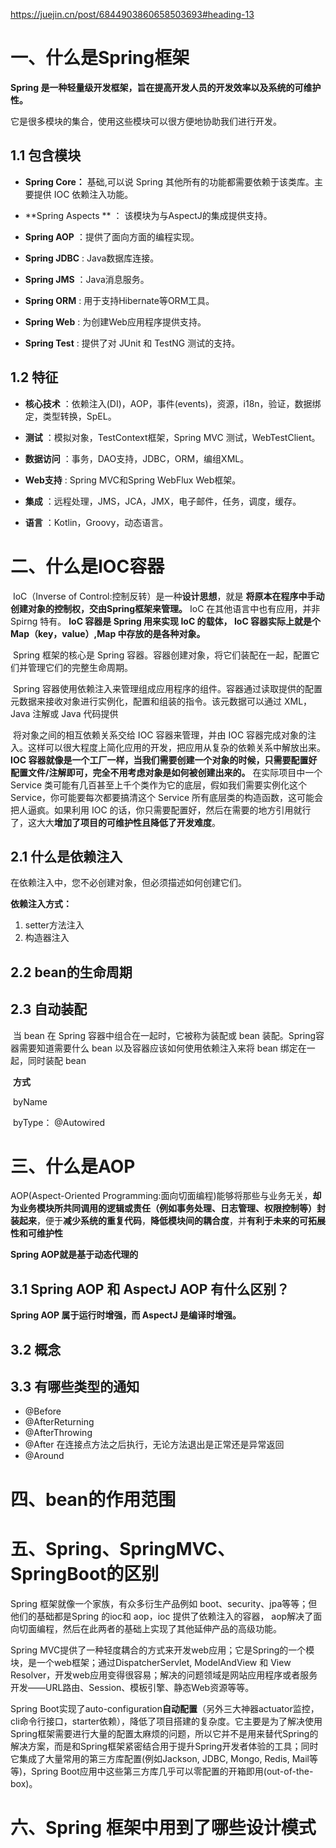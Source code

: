 https://juejin.cn/post/6844903860658503693#heading-13

# 一、什么是Spring框架

**Spring 是一种轻量级开发框架，旨在提高开发人员的开发效率以及系统的可维护性。**

它是很多模块的集合，使用这些模块可以很方便地协助我们进行开发。

## 1.1 包含模块

- **Spring Core：** 基础,可以说 Spring 其他所有的功能都需要依赖于该类库。主要提供 IOC 依赖注入功能。

- **Spring  Aspects ** ： 该模块为与AspectJ的集成提供支持。

- **Spring AOP** ：提供了面向方面的编程实现。

- **Spring JDBC** : Java数据库连接。

- **Spring JMS** ：Java消息服务。

- **Spring ORM** : 用于支持Hibernate等ORM工具。

- **Spring Web** : 为创建Web应用程序提供支持。

- **Spring Test** : 提供了对 JUnit 和 TestNG 测试的支持。

## 1.2 特征

- **核心技术** ：依赖注入(DI)，AOP，事件(events)，资源，i18n，验证，数据绑定，类型转换，SpEL。

- **测试** ：模拟对象，TestContext框架，Spring MVC 测试，WebTestClient。

- **数据访问** ：事务，DAO支持，JDBC，ORM，编组XML。

- **Web支持** : Spring MVC和Spring WebFlux Web框架。

- **集成** ：远程处理，JMS，JCA，JMX，电子邮件，任务，调度，缓存。

- **语言** ：Kotlin，Groovy，动态语言。

# 二、什么是IOC容器

​	IoC（Inverse of Control:控制反转）是一种**设计思想**，就是 **将原本在程序中手动创建对象的控制权，交由Spring框架来管理。**  IoC 在其他语言中也有应用，并非 Spirng 特有。 **IoC 容器是 Spring 用来实现 IoC 的载体，  IoC 容器实际上就是个Map（key，value）,Map 中存放的是各种对象。**

​	Spring 框架的核心是 Spring 容器。容器创建对象，将它们装配在一起，配置它们并管理它们的完整生命周期。

​	Spring 容器使用依赖注入来管理组成应用程序的组件。容器通过读取提供的配置元数据来接收对象进行实例化，配置和组装的指令。该元数据可以通过 XML，Java 注解或 Java 代码提供

​	将对象之间的相互依赖关系交给 IOC 容器来管理，并由 IOC 容器完成对象的注入。这样可以很大程度上简化应用的开发，把应用从复杂的依赖关系中解放出来。  **IOC 容器就像是一个工厂一样，当我们需要创建一个对象的时候，只需要配置好配置文件/注解即可，完全不用考虑对象是如何被创建出来的。** 在实际项目中一个 Service 类可能有几百甚至上千个类作为它的底层，假如我们需要实例化这个 Service，你可能要每次都要搞清这个 Service 所有底层类的构造函数，这可能会把人逼疯。如果利用 IOC 的话，你只需要配置好，然后在需要的地方引用就行了，这大大**增加了项目的可维护性且降低了开发难度**。

## 2.1 什么是依赖注入

在依赖注入中，您不必创建对象，但必须描述如何创建它们。

**依赖注入方式：**

1. setter方法注入
2. 构造器注入	

## 2.2 bean的生命周期

## 2.3 自动装配

​	当 bean 在 Spring 容器中组合在一起时，它被称为装配或 bean 装配。Spring容器需要知道需要什么 bean 以及容器应该如何使用依赖注入来将 bean 绑定在一起，同时装配 bean

​	**方式**

​		byName

​		byType： @Autowired

# 三、什么是AOP

AOP(Aspect-Oriented Programming:面向切面编程)能够将那些与业务无关，**却为业务模块所共同调用的逻辑或责任（例如事务处理、日志管理、权限控制等）封装起来**，便于**减少系统的重复代码**，**降低模块间的耦合度**，并**有利于未来的可拓展性和可维护性**

**Spring AOP就是基于动态代理的**

## 3.1 Spring AOP 和 AspectJ AOP 有什么区别？

**Spring AOP 属于运行时增强，而 AspectJ 是编译时增强。**

## 3.2 概念

## 3.3 有哪些类型的通知

- @Before
- @AfterReturning
- @AfterThrowing
- @After 在连接点方法之后执行，无论方法退出是正常还是异常返回
- @Around



# 四、bean的作用范围

# 五、Spring、SpringMVC、SpringBoot的区别

Spring 框架就像一个家族，有众多衍生产品例如 boot、security、jpa等等；但他们的基础都是Spring 的ioc和 aop，ioc 提供了依赖注入的容器， aop解决了面向切面编程，然后在此两者的基础上实现了其他延伸产品的高级功能。

Spring MVC提供了一种轻度耦合的方式来开发web应用；它是Spring的一个模块，是一个web框架；通过DispatcherServlet, ModelAndView 和 View Resolver，开发web应用变得很容易；解决的问题领域是网站应用程序或者服务开发——URL路由、Session、模板引擎、静态Web资源等等。

Spring Boot实现了auto-configuration**自动配置**（另外三大神器actuator监控，cli命令行接口，starter依赖），降低了项目搭建的复杂度。它主要是为了解决使用Spring框架需要进行大量的配置太麻烦的问题，所以它并不是用来替代Spring的解决方案，而是和Spring框架紧密结合用于提升Spring开发者体验的工具；同时它集成了大量常用的第三方库配置(例如Jackson, JDBC, Mongo, Redis, Mail等等)，Spring Boot应用中这些第三方库几乎可以零配置的开箱即用(out-of-the-box)。

# 六、Spring 框架中用到了哪些设计模式

